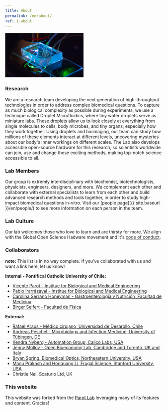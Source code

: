 ```yaml
---
title: About
permalink: /en/about/
ref: 1-about
---
```


<img class="pfloat-right" src="/images/others/sorting-chip.jpg" width="50%" loading="lazy" data-action=zoom> 

### Research
We are a research team developing the next generation of high-throughput technologies in order to address complex biomedical questions. To capture as much biological complexity as possible during experiments, we use a technique called Droplet Microfluidics, where tiny water droplets serve as miniature labs. These droplets allow us to look closely at everything from single molecules to cells, body microbes, and tiny organs, especially how they work together. Using droplets and bioimaging, our team can study how millions of these elements interact at different levels, uncovering mysteries about our body's inner workings on different scales. The Lab also develops accessible open-source hardware for this research, so scientists worldwide can join, use and change these exciting methods, making top-notch science accessible to all. 

### Lab Members
Our group is extremly interdisciplinary with biochemist, biotechnologists, physicists, engineers, designers, and more. We complement each other and collaborate with external specialists to learn from each other and build advanced research methods and tools together, in order to study high-impact biomedical questions in-vitro. Visit our [people page]({{ site.baseurl }}/en/people/) to see more information on each person in the team.

### Lab Culture
Our lab welcomes those who love to learn and are thirsty for more. We align with the Global Open Science Hadware movement and it's [code of conduct](https://openhardware.science/gosh-2017/gosh-code-of-conduct/).

### Collaborators
**note:** This list is in no way complete. If you've collaborated with us and want a link here, let us know!

**Internal - Pontifical Catholic University of Chile:**
- [Vicente Parot - Institue for Biological and Medical Engineering](https://parotlab.github.io/)
- [Pablo Irarrázaval - Institue for Biological and Medical Engineering](https://ingenieriabiologicaymedica.uc.cl/es/personas/academicos/72-pablo-irarrazaval)
- [Carolina Serrano Honeyman - Gastroenterología y Nutrición, Facultad de Medicina](https://medicina.uc.cl/persona/dra-carolina-serrano-h/)
- [Birger Seifert - Facultad de Física](http://www.fis.puc.cl/~bseifert/)

**External:**
- [Rafael Araos - Médico cirujano, Universidad de Desarollo, Chile](https://medicina.udd.cl/persona/rafael-araos-md-mmsc/#!/page=1)
- [Andreas Peschel - Microbiology and Infection Medicine, University of Tübingen, DE](https://uni-tuebingen.de/fakultaeten/mathematisch-naturwissenschaftliche-fakultaet/fachbereiche/interfakultaere-einrichtungen/imit/arbeitsgruppen/infektionsbiologie/ag-peschel/)
- [Kendra Nyberg - Automation Group, Calico Labs, USA](https://www.calicolabs.com/story/kendra-nyberg-is-microfluidics-group-lead-in-the-automation-group/)
- [Jenny Molloy - Open Bioeconomy Lab, Cambridge and Torento, UK and Italy](https://openbioeconomy.org/people/dr-jenny-molloy/)
- [Bryan Spring, Biomedical Optics, Northeastern University, USA](https://cos.northeastern.edu/people/bryan-spring/)
- [Manu Prakash and Honquang Li, Frugal Science, Stanford University, USA](https://web.stanford.edu/group/prakash-lab/cgi-bin/labsite/)
- Christie Nel, Scaturio Ltd, UK


### This website
This website was forked from the [Parot Lab](https://parotlab.github.io/) leveraging many of its features and content. Gracias!
